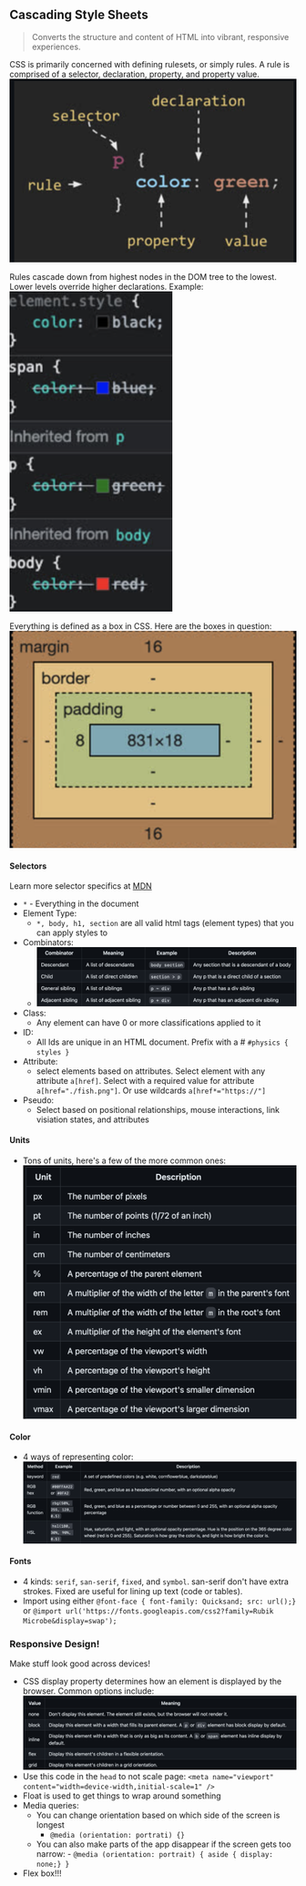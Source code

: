## Cascading Style Sheets

> Converts the structure and content of HTML into vibrant, responsive experiences.

CSS is primarily concerned with defining rulesets, or simply rules. A rule is comprised of a selector, declaration, property, and property value.
![Css Rules](../static/img/cssrules.png)

Rules cascade down from highest nodes in the DOM tree to the lowest. Lower levels override higher declarations. Example:
![Css Cascade](../static/img/csscascade.png)

Everything is defined as a box in CSS. Here are the boxes in question:
![Css Box Model](../static/img/cssbox.png)

#### Selectors

Learn more selector specifics at [MDN](https://developer.mozilla.org/en-US/docs/Web/CSS/Pseudo-classes)

- `*` - Everything in the document
- Element Type:
  - `*, body, h1, section` are all valid html tags (element types) that you can apply styles to
- Combinators:
  - ![Css Combinators](../static/img/combinators.png)
- Class:
  - Any element can have 0 or more classifications applied to it
- ID:
  - All Ids are unique in an HTML document. Prefix with a # `#physics { styles }`
- Attribute:
  - select elements based on attributes. Select element with any attribute `a[href]`. Select with a required value for attribute `a[href="./fish.png"]`. Or use wildcards `a[href*="https://"]`
- Pseudo:
  - Select based on positional relationships, mouse interactions, link visiation states, and attributes

#### Units

- Tons of units, here's a few of the more common ones:
  ![CSS Units](../static/img/cssunits.png)

#### Color

- 4 ways of representing color:
  ![CSS colors](../static/img/csscolors.png)

#### Fonts

- 4 kinds: `serif`, `san-serif`, `fixed`, and `symbol`. san-serif don't have extra strokes. Fixed are useful for lining up text (code or tables).
- Import using either
  `@font-face { font-family: Quicksand; src: url();}`
  or
  `@import url('https://fonts.googleapis.com/css2?family=Rubik Microbe&display=swap');`

### Responsive Design!

Make stuff look good across devices!

- CSS display property determines how an element is displayed by the browser. Common options include:
  ![CSS Display](../static/img/cssdisplay.png)
- Use this code in the `head` to not scale page: `<meta name="viewport" content="width=device-width,initial-scale=1" />`
- Float is used to get things to wrap around something
- Media queries:
  - You can change orientation based on which side of the screen is longest
    - `@media (orientation: portrati) {}`
  - You can also make parts of the app disappear if the screen gets too narrow: - `@media (orientation: portrait) {
aside { display: none;}
}`
- Flex box!!!
